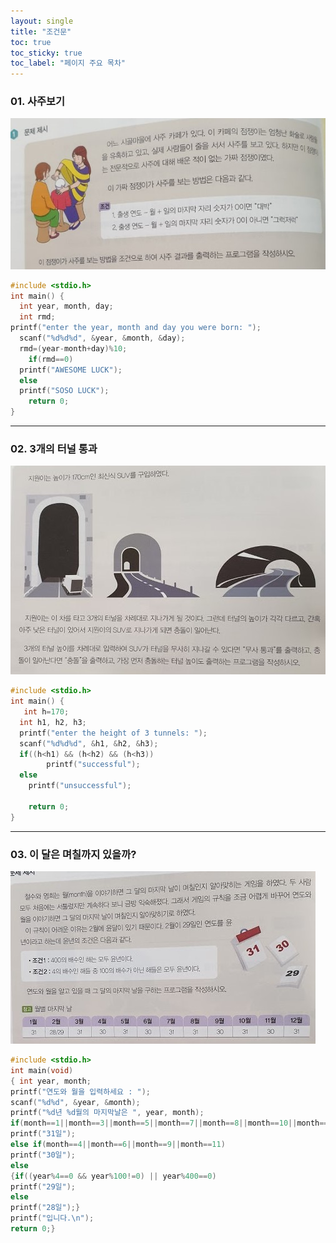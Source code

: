 ```yaml
---
layout: single
title: "조건문"
toc: true
toc_sticky: true
toc_label: "페이지 주요 목차"
---
```

### 01. 사주보기
![saju](/assets/images/if1.jpg)
~~~c
#include <stdio.h>
int main() {
  int year, month, day;
  int rmd;
printf("enter the year, month and day you were born: ");
  scanf("%d%d%d", &year, &month, &day);
  rmd=(year-month+day)%10;
    if(rmd==0)
  printf("AWESOME LUCK");
  else
  printf("SOSO LUCK");
    return 0;
}
~~~
---
### 02. 3개의 터널 통과
![tunnel](/assets/images/if2.jpg)

~~~c
#include <stdio.h>
int main() {
   int h=170;
  int h1, h2, h3;
  printf("enter the height of 3 tunnels: ");
  scanf("%d%d%d", &h1, &h2, &h3);  
  if((h<h1) && (h<h2) && (h<h3))
        printf("successful");
  else
    printf("unsuccessful");
  
    return 0;
}
~~~
---
### 03. 이 달은 며칠까지 있을까?
![calenderl](/assets/images/if3.jpg)
~~~c
#include <stdio.h>
int main(void)
{ int year, month;
printf("연도와 월을 입력하세요 : ");
scanf("%d%d", &year, &month);
printf("%d년 %d월의 마지막날은 ", year, month);
if(month==1||month==3||month==5||month==7||month==8||month==10||month==12)
printf("31일");
else if(month==4||month==6||month==9||month==11)
printf("30일");
else
{if((year%4==0 && year%100!=0) || year%400==0)
printf("29일");
else
printf("28일");}
printf("입니다.\n");
return 0;}
~~~
